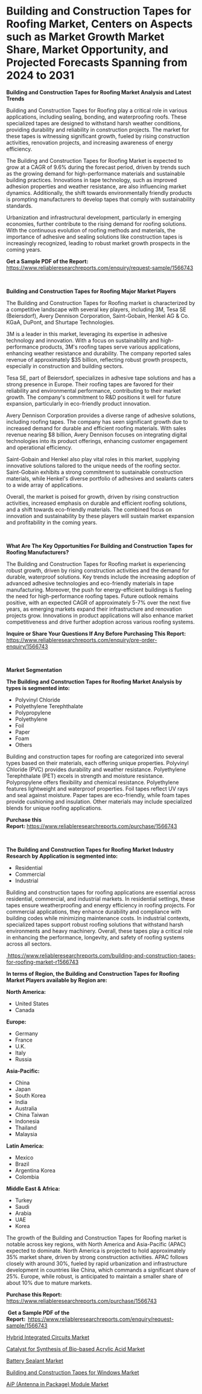 <p><h1>Building and Construction Tapes for Roofing Market, Centers on Aspects such as Market Growth Market Share, Market Opportunity, and Projected Forecasts Spanning from 2024 to 2031</h1></p><p><strong>Building and Construction Tapes for Roofing Market Analysis and Latest Trends</strong></p>
<p><p>Building and Construction Tapes for Roofing play a critical role in various applications, including sealing, bonding, and waterproofing roofs. These specialized tapes are designed to withstand harsh weather conditions, providing durability and reliability in construction projects. The market for these tapes is witnessing significant growth, fueled by rising construction activities, renovation projects, and increasing awareness of energy efficiency.</p><p>The Building and Construction Tapes for Roofing Market is expected to grow at a CAGR of 9.6% during the forecast period, driven by trends such as the growing demand for high-performance materials and sustainable building practices. Innovations in tape technology, such as improved adhesion properties and weather resistance, are also influencing market dynamics. Additionally, the shift towards environmentally friendly products is prompting manufacturers to develop tapes that comply with sustainability standards. </p><p>Urbanization and infrastructural development, particularly in emerging economies, further contribute to the rising demand for roofing solutions. With the continuous evolution of roofing methods and materials, the importance of adhesive and sealing solutions like construction tapes is increasingly recognized, leading to robust market growth prospects in the coming years.</p></p>
<p><strong>Get a Sample PDF of the Report:&nbsp;</strong> <a href="https://www.reliableresearchreports.com/enquiry/request-sample/1566743">https://www.reliableresearchreports.com/enquiry/request-sample/1566743</a></p>
<p>&nbsp;</p>
<p><strong>Building and Construction Tapes for Roofing Major Market Players</strong></p>
<p><p>The Building and Construction Tapes for Roofing market is characterized by a competitive landscape with several key players, including 3M, Tesa SE (Beiersdorf), Avery Dennison Corporation, Saint-Gobain, Henkel AG & Co. KGaA, DuPont, and Shurtape Technologies. </p><p>3M is a leader in this market, leveraging its expertise in adhesive technology and innovation. With a focus on sustainability and high-performance products, 3M's roofing tapes serve various applications, enhancing weather resistance and durability. The company reported sales revenue of approximately $35 billion, reflecting robust growth prospects, especially in construction and building sectors.</p><p>Tesa SE, part of Beiersdorf, specializes in adhesive tape solutions and has a strong presence in Europe. Their roofing tapes are favored for their reliability and environmental performance, contributing to their market growth. The company's commitment to R&D positions it well for future expansion, particularly in eco-friendly product innovation.</p><p>Avery Dennison Corporation provides a diverse range of adhesive solutions, including roofing tapes. The company has seen significant growth due to increased demand for durable and efficient roofing materials. With sales revenue nearing $8 billion, Avery Dennison focuses on integrating digital technologies into its product offerings, enhancing customer engagement and operational efficiency.</p><p>Saint-Gobain and Henkel also play vital roles in this market, supplying innovative solutions tailored to the unique needs of the roofing sector. Saint-Gobain exhibits a strong commitment to sustainable construction materials, while Henkel's diverse portfolio of adhesives and sealants caters to a wide array of applications.</p><p>Overall, the market is poised for growth, driven by rising construction activities, increased emphasis on durable and efficient roofing solutions, and a shift towards eco-friendly materials. The combined focus on innovation and sustainability by these players will sustain market expansion and profitability in the coming years.</p></p>
<p>&nbsp;</p>
<p><strong>What Are The Key Opportunities For Building and Construction Tapes for Roofing Manufacturers?</strong></p>
<p><p>The Building and Construction Tapes for Roofing market is experiencing robust growth, driven by rising construction activities and the demand for durable, waterproof solutions. Key trends include the increasing adoption of advanced adhesive technologies and eco-friendly materials in tape manufacturing. Moreover, the push for energy-efficient buildings is fueling the need for high-performance roofing tapes. Future outlook remains positive, with an expected CAGR of approximately 5-7% over the next five years, as emerging markets expand their infrastructure and renovation projects grow. Innovations in product applications will also enhance market competitiveness and drive further adoption across various roofing systems.</p></p>
<p><strong>Inquire or Share Your Questions If Any Before Purchasing This Report:</strong> <a href="https://www.reliableresearchreports.com/enquiry/pre-order-enquiry/1566743">https://www.reliableresearchreports.com/enquiry/pre-order-enquiry/1566743</a></p>
<p>&nbsp;</p>
<p><strong>Market Segmentation</strong></p>
<p><strong>The Building and Construction Tapes for Roofing Market Analysis by types is segmented into:</strong></p>
<p><ul><li>Polyvinyl Chloride</li><li>Polyethylene Terephthalate</li><li>Polypropylene</li><li>Polyethylene</li><li>Foil</li><li>Paper</li><li>Foam</li><li>Others</li></ul></p>
<p><p>Building and construction tapes for roofing are categorized into several types based on their materials, each offering unique properties. Polyvinyl Chloride (PVC) provides durability and weather resistance. Polyethylene Terephthalate (PET) excels in strength and moisture resistance. Polypropylene offers flexibility and chemical resistance. Polyethylene features lightweight and waterproof properties. Foil tapes reflect UV rays and seal against moisture. Paper tapes are eco-friendly, while foam tapes provide cushioning and insulation. Other materials may include specialized blends for unique roofing applications.</p></p>
<p><strong>Purchase this Report:&nbsp;</strong><a href="https://www.reliableresearchreports.com/purchase/1566743">https://www.reliableresearchreports.com/purchase/1566743</a></p>
<p>&nbsp;</p>
<p><strong>The Building and Construction Tapes for Roofing Market Industry Research by Application is segmented into:</strong></p>
<p><ul><li>Residential</li><li>Commercial</li><li>Industrial</li></ul></p>
<p><p>Building and construction tapes for roofing applications are essential across residential, commercial, and industrial markets. In residential settings, these tapes ensure weatherproofing and energy efficiency in roofing projects. For commercial applications, they enhance durability and compliance with building codes while minimizing maintenance costs. In industrial contexts, specialized tapes support robust roofing solutions that withstand harsh environments and heavy machinery. Overall, these tapes play a critical role in enhancing the performance, longevity, and safety of roofing systems across all sectors.</p></p>
<p><a href="https://www.reliableresearchreports.com/building-and-construction-tapes-for-roofing-market-r1566743">&nbsp;https://www.reliableresearchreports.com/building-and-construction-tapes-for-roofing-market-r1566743</a></p>
<p><strong>In terms of Region, the Building and Construction Tapes for Roofing Market Players available by Region are:</strong></p>
<p>
    <p> <strong> North America: </strong>
        <ul>
            <li>United States</li>
            <li>Canada</li>
        </ul>
        </p> 
    <p> <strong> Europe: </strong>
        <ul>
            <li>Germany</li>
            <li>France</li>
            <li>U.K.</li>
            <li>Italy</li>
            <li>Russia</li>
        </ul>
        </p> 
    <p> <strong> Asia-Pacific: </strong>
        <ul>
            <li>China</li>
            <li>Japan</li>
            <li>South Korea</li>
            <li>India</li>
            <li>Australia</li>
            <li>China Taiwan</li>
            <li>Indonesia</li>
            <li>Thailand</li>
            <li>Malaysia</li>
        </ul>
        </p> 
    <p> <strong> Latin America: </strong>
        <ul>
            <li>Mexico</li>
            <li>Brazil</li>
            <li>Argentina Korea</li>
            <li>Colombia</li>
        </ul>
        </p> 
    <p> <strong> Middle East & Africa: </strong>
        <ul>
            <li>Turkey</li>
            <li>Saudi</li>
            <li>Arabia</li>
            <li>UAE</li>
            <li>Korea</li>
        </ul>
    </p>
    </p>
<p><p>The growth of the Building and Construction Tapes for Roofing market is notable across key regions, with North America and Asia-Pacific (APAC) expected to dominate. North America is projected to hold approximately 35% market share, driven by strong construction activities. APAC follows closely with around 30%, fueled by rapid urbanization and infrastructure development in countries like China, which commands a significant share of 25%. Europe, while robust, is anticipated to maintain a smaller share of about 10% due to mature markets.</p></p>
<p><strong>Purchase this Report: </strong><a href="https://www.reliableresearchreports.com/purchase/1566743">https://www.reliableresearchreports.com/purchase/1566743</a></p>
<p>&nbsp;<strong>Get a Sample PDF of the Report:&nbsp;&nbsp;</strong><a href="https://www.reliableresearchreports.com/enquiry/request-sample/1566743">https://www.reliableresearchreports.com/enquiry/request-sample/1566743</a></p>
<p><strong></strong></p>
<p><p><a href="https://www.linkedin.com/pulse/how-hybrid-integrated-circuits-market-changing-from-2024-vag1e">Hybrid Integrated Circuits Market</a></p><p><a href="https://medium.com/@maximowhite1913/driving-market-forces-in-the-catalyst-for-synthesis-of-bio-based-acrylic-acid-market-market-trends-f1f1afe638d8">Catalyst for Synthesis of Bio-based Acrylic Acid Market</a></p><p><a href="https://issuu.com/reportprime-2/docs/battery-sealant-market-size-2030.pp_6c8d40dedb40cf">Battery Sealant Market</a></p><p><a href="https://github.com/MarlinNader2023/Market-Research-Report-List-1/blob/main/building-and-construction-tapes-for-windows-market.md">Building and Construction Tapes for Windows Market</a></p><p><a href="https://issuu.com/reportprime-2/docs/aip-antenna-in-package-module-marke_54addf64162120">AiP (Antenna in Package) Module Market</a></p></p>
